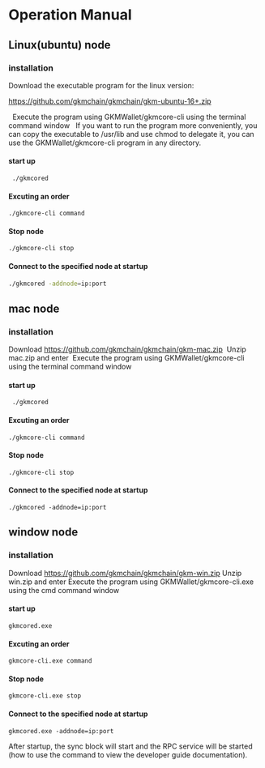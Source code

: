 # Operation Manual


## Linux(ubuntu) node

### installation

 Download the executable program for the linux version:

 https://github.com/gkmchain/gkmchain/gkm-ubuntu-16+.zip



  Execute the program using GKMWallet/gkmcore-cli using the terminal command window
  If you want to run the program more conveniently, you can copy the executable to /usr/lib and use chmod to delegate it, you can use the GKMWallet/gkmcore-cli program in any directory.

#### start up

` ./gkmcored` 

#### Excuting an order

` ./gkmcore-cli command `

#### Stop node

` ./gkmcore-cli stop `

#### Connect to the specified node at startup

```bash
./gkmcored -addnode=ip:port
```

## mac node

### installation

 Download https://github.com/gkmchain/gkmchain/gkm-mac.zip
 Unzip mac.zip and enter
 Execute the program using GKMWallet/gkmcore-cli using the terminal command window

#### start up

` ./gkmcored` 

#### Excuting an order

` ./gkmcore-cli command `

#### Stop node

` ./gkmcore-cli stop `

#### Connect to the specified node at startup

```
./gkmcored -addnode=ip:port
```


## window node

### installation

Download https://github.com/gkmchain/gkmchain/gkm-win.zip
Unzip win.zip and enter
Execute the program using GKMWallet/gkmcore-cli.exe using the cmd command window

#### start up

` gkmcored.exe ` 

#### Excuting an order

` gkmcore-cli.exe command `

#### Stop node

` gkmcore-cli.exe stop `

#### Connect to the specified node at startup

```
gkmcored.exe -addnode=ip:port
```

After startup, the sync block will start and the RPC service will be started (how to use the command to view the developer guide documentation).
